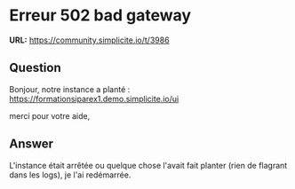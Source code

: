 # Erreur 502 bad gateway

**URL:** https://community.simplicite.io/t/3986

## Question
Bonjour, 
notre instance a planté : https://formationsiparex1.demo.simplicite.io/ui

merci pour votre aide,

## Answer
L'instance était arrêtée ou quelque chose l'avait fait planter (rien de flagrant dans les logs), je l'ai redémarrée.
